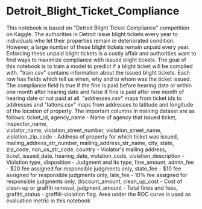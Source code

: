 # Detroit_Blight_Ticket_Compliance
This notebook is based on "Detroit Blight Ticket Compliance" competition on Kaggle. The authorities in Detroit issue blight tickets every year to individuals who let their properties remain in deteriorated condition. However, a large number of these blight tickets remain unpaid every year. Enforcing these unpaid blight tickets is a costly affair and authorities want to find ways to maximize compliance with issued blight tickets. The goal of this notebook is to train a model to predict if a blight ticket will be complied with.
"train.csv" contains information about the issued blight tickets. Each row has fields which tell us when, why and to whom was the ticket issued. The compliance field is true if the fine is paid before hearing date or within one month after hearing date and false if fine is paid after one month of hearing date or not paid at all. "addresses.csv" maps from ticket ids to addresses and "latlons.csv" maps from addresses to latitude and longitude of the location of property.
The important columns in training dataset are as follows:
ticket_id, 
agency_name - Name of agency that issued ticket,
inspector_name,  
violator_name,
violation_street_number, violation_street_name, violation_zip_code - Address of property for which ticket was issued,
mailing_address_str_number, mailing_address_str_name, city, state, zip_code, non_us_str_code, country - Violator's mailing address,
ticket_issued_date,
hearing_date,
violation_code, violation_description - Violation type,
disposition - Judgment and its type,
fine_amount,
admin_fee - $20 fee assigned for responsible judgments only,
state_fee - $10 fee assigned for responsible judgments only,
late_fee - 10% fee assigned for responsible judgments only,
discount_amount,
clean_up_cost - Cost of clean-up or graffiti removal,
judgment_amount - Total fines and fees,
grafitti_status - graffiti-violation flag.
Area under the ROC curve is used as evaluation metric in this notebook

